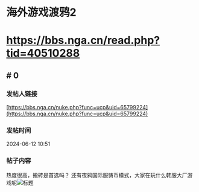 # 海外游戏渡鸦2
# https://bbs.nga.cn/read.php?tid=40510288

## \# 0
### 发帖人链接
[https://bbs.nga.cn/nuke.php?func=ucp&uid=65799224](https://bbs.nga.cn/nuke.php?func=ucp&uid=65799224)
### 发帖时间
2024-06-12 10:51
### 帖子内容
热度很高，搬砖是首选吗？
还有夜鸦国际服铸币模式，大家在玩什么韩服大厂游戏呢![标题](https://img.nga.178.com/attachments/mon_202406/12/mwQ8zo0-3pchK19T1kSfz-sg.jpg)
